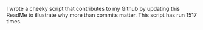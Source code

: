 I wrote a cheeky script that contributes to my Github by updating this ReadMe to illustrate why more than commits matter. This script has run 1517 times.